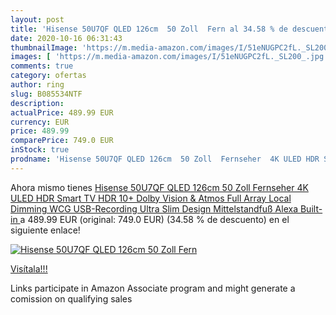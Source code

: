 ```yaml
---
layout: post
title: 'Hisense 50U7QF QLED 126cm  50 Zoll  Fern al 34.58 % de descuento'
date: 2020-10-16 06:31:43
thumbnailImage: 'https://m.media-amazon.com/images/I/51eNUGPC2fL._SL200_.jpg'
images: [ 'https://m.media-amazon.com/images/I/51eNUGPC2fL._SL200_.jpg' ]
comments: true
category: ofertas
author: ring
slug: B085534NTF
description:
actualPrice: 489.99 EUR
currency: EUR
price: 489.99
comparePrice: 749.0 EUR
inStock: true
prodname: 'Hisense 50U7QF QLED 126cm  50 Zoll  Fernseher  4K ULED HDR Smart TV  HDR 10+  Dolby Vision & Atmos  Full Array Local Dimming  WCG  USB-Recording  Ultra Slim Design  Mittelstandfuß  Alexa Built-in '
---
```


Ahora mismo tienes [Hisense 50U7QF QLED 126cm  50 Zoll  Fernseher  4K ULED HDR Smart TV  HDR 10+  Dolby Vision & Atmos  Full Array Local Dimming  WCG  USB-Recording  Ultra Slim Design  Mittelstandfuß  Alexa Built-in ](https://www.amazon.de/dp/B085534NTF/?tag=tolees0ca-21) a 489.99 EUR (original: 749.0 EUR) (34.58 %  de descuento) en el siguiente enlace!

[![Hisense 50U7QF QLED 126cm  50 Zoll  Fern](https://m.media-amazon.com/images/I/51eNUGPC2fL._SL200_.jpg)](https://www.amazon.de/dp/B085534NTF/?tag=tolees0ca-21)

[Visítala!!!](https://www.amazon.de/dp/B085534NTF/?tag=tolees0ca-21)

Links participate in Amazon Associate program and might generate a comission on qualifying sales
